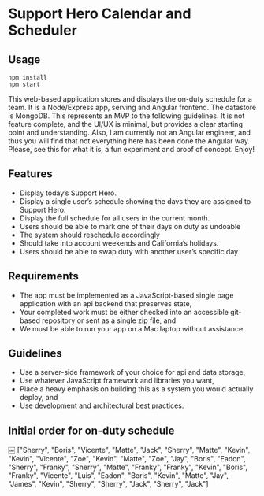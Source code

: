 # Support Hero Calendar and Scheduler

## Usage
```
npm install
npm start
```

This web-based application stores and displays the on-duty schedule for a team. It is a Node/Express app, serving and Angular frontend. The datastore is MongoDB. This represents an MVP to the following guidelines. It is not feature complete, and the UI/UX is minimal, but provides a clear starting point and understanding. Also, I am currently not an Angular engineer, and thus you will find that not everything here has been done the Angular way. Please, see this for what it is, a fun experiment and proof of concept. Enjoy!

## Features

* Display today’s Support Hero.
* Display a single user’s schedule showing the days they are assigned to Support Hero.
* Display the full schedule for all users in the current month.
* Users should be able to mark one of their days on duty as undoable
* The system should reschedule accordingly
* Should take into account weekends and California’s holidays.
* Users should be able to swap duty with another user’s specific day

## Requirements

* The app must be implemented as a JavaScript-based single page application with an api backend that preserves state,
* Your completed work must be either checked into an accessible git-based repository or sent as a single zip file, and
* We must be able to run your app on a Mac laptop without assistance.

## Guidelines

* Use a server-side framework of your choice for api and data storage,
* Use whatever JavaScript framework and libraries you want,
* Place a heavy emphasis on building this as a system you would actually deploy, and
* Use development and architectural best practices.

## Initial order for on-duty schedule
￼
["Sherry", "Boris", "Vicente", "Matte", "Jack", "Sherry",
 "Matte", "Kevin", "Kevin", "Vicente", "Zoe", "Kevin",
 "Matte", "Zoe", "Jay", "Boris", "Eadon", "Sherry",
 "Franky", "Sherry", "Matte", "Franky", "Franky", "Kevin",
 "Boris", "Franky", "Vicente", "Luis", "Eadon", "Boris",
 "Kevin", "Matte", "Jay", "James", "Kevin", "Sherry",
 "Sherry", "Jack", "Sherry", "Jack"]